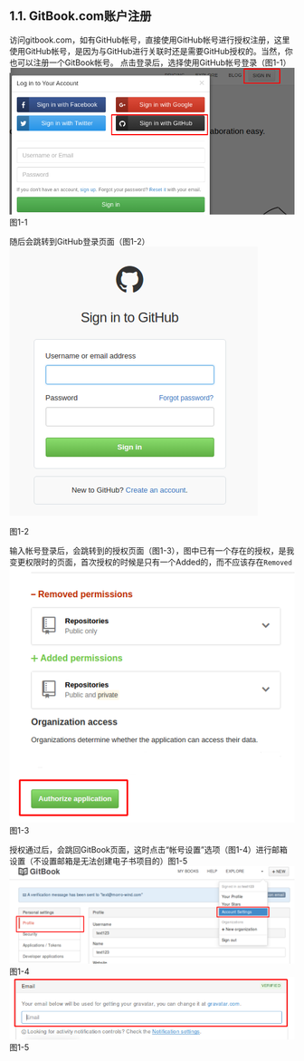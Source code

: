 ## **1.1. GitBook.com账户注册**
访问gitbook.com，如有GitHub帐号，直接使用GitHub帐号进行授权注册，这里使用GitHub帐号，是因为与GitHub进行关联时还是需要GitHub授权的。当然，你也可以注册一个GitBook帐号。
点击登录后，选择使用GitHub帐号登录（图1-1）
![登录页面](1.1)图1-1

随后会跳转到GitHub登录页面（图1-2）
![](1-2)

图1-2

输入帐号登录后，会跳转到的授权页面（图1-3），图中已有一个存在的授权，是我变更权限时的页面，首次授权的时候是只有一个Added的，而不应该存在```Removed```
![授权页](1-3)图1-3

授权通过后，会跳回GitBook页面，这时点击“帐号设置”选项（图1-4）进行邮箱设置（不设置邮箱是无法创建电子书项目的）图1-5
![](1-4.png)
图1-4
![Email](1-5)
图1-5